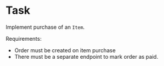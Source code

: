 # Task

Implement purchase of an `Item`.

Requirements:

- Order must be created on item purchase
- There must be a separate endpoint to mark order as paid.
